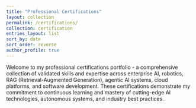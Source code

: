 ```yaml
---
title: "Professional Certifications"
layout: collection
permalink: /certifications/
collection: certification
entries_layout: list
sort_by: date
sort_order: reverse
author_profile: true
---
```


Welcome to my professional certifications portfolio - a comprehensive collection of validated skills and expertise across enterprise AI, robotics, RAG (Retrieval-Augmented Generation), agentic AI systems, cloud platforms, and software development. These certifications demonstrate my commitment to continuous learning and mastery of cutting-edge AI technologies, autonomous systems, and industry best practices.